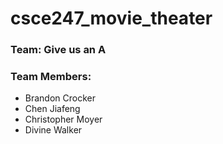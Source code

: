 # csce247_movie_theater

### Team: Give us an A

### Team Members:
* Brandon Crocker
* Chen Jiafeng
* Christopher Moyer
* Divine Walker

